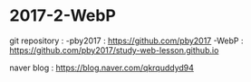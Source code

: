 # 2017-2-WebP

git repository :
-pby2017 : https://github.com/pby2017
-WebP : https://github.com/pby2017/study-web-lesson.github.io

naver blog :
https://blog.naver.com/qkrquddyd94
